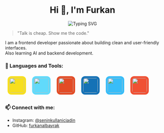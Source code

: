 <h1 align="center">Hi 👋, I'm Furkan</h1>
<p align="center">
  <img src="https://readme-typing-svg.herokuapp.com?font=Fira+Code&duration=3000&pause=1000&color=00F7FF&center=true&width=435&lines=Frontend+Developer;AI+and+Tech+Explorer;Lifelong+Learner" alt="Typing SVG" />
</p>

> "Talk is cheap. Show me the code."

I am a frontend developer passionate about building clean and user-friendly interfaces.  
Also learning AI and backend development.

### 🚀 Languages and Tools:
<p align="left">
  <img src="https://cdn.jsdelivr.net/gh/devicons/devicon/icons/javascript/javascript-original.svg" height="48" style="margin: 8px; padding: 6px; border-radius: 12px; background-color: #f7df1e;" />
  <img src="https://cdn.jsdelivr.net/gh/devicons/devicon/icons/react/react-original.svg" height="48" style="margin: 8px; padding: 6px; border-radius: 12px; background-color: #61dafb;" />
  <img src="https://cdn.jsdelivr.net/gh/devicons/devicon/icons/html5/html5-original.svg" height="48" style="margin: 8px; padding: 6px; border-radius: 12px; background-color: #e34c26;" />
  <img src="https://cdn.jsdelivr.net/gh/devicons/devicon/icons/css3/css3-original.svg" height="48" style="margin: 8px; padding: 6px; border-radius: 12px; background-color: #1572b6;" />
  <img src="https://cdn.jsdelivr.net/gh/devicons/devicon/icons/tailwindcss/tailwindcss-plain.svg" height="48" style="margin: 8px; padding: 6px; border-radius: 12px; background-color: #38bdf8;" />
  <img src="https://cdn.jsdelivr.net/gh/devicons/devicon/icons/git/git-original.svg" height="48" style="margin: 8px; padding: 6px; border-radius: 12px; background-color: #f05033;" />
</p>


### 📫 Connect with me:
- Instagram: [@seninkullaniciadin](https://instagram.com/seninkullaniciadin)
- GitHub: [furkanalbayrak](https://github.com/furkanalbayrak)

